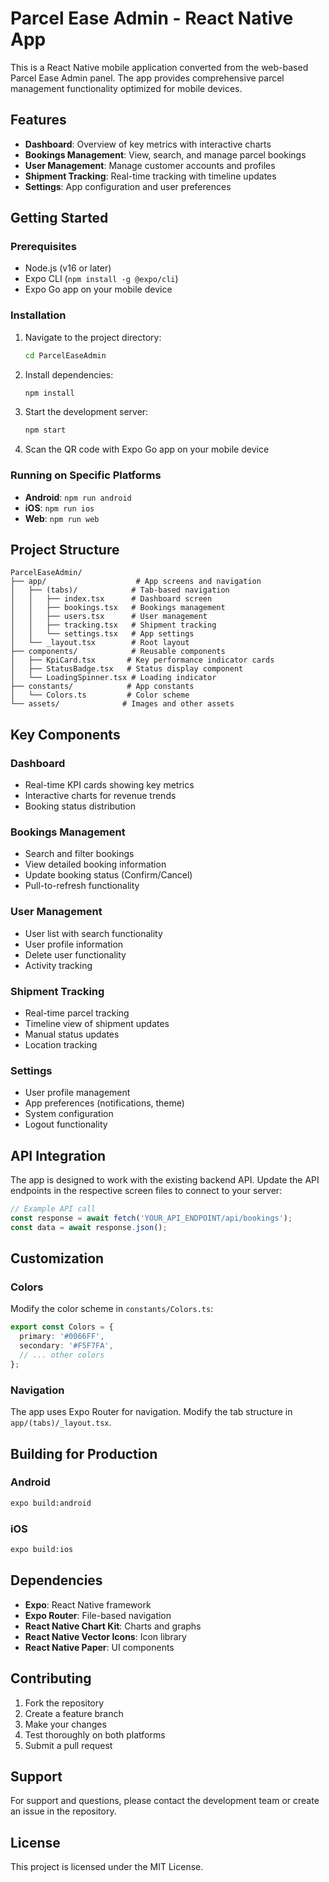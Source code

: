 # Parcel Ease Admin - React Native App

This is a React Native mobile application converted from the web-based Parcel Ease Admin panel. The app provides comprehensive parcel management functionality optimized for mobile devices.

## Features

- **Dashboard**: Overview of key metrics with interactive charts
- **Bookings Management**: View, search, and manage parcel bookings
- **User Management**: Manage customer accounts and profiles
- **Shipment Tracking**: Real-time tracking with timeline updates
- **Settings**: App configuration and user preferences

## Getting Started

### Prerequisites

- Node.js (v16 or later)
- Expo CLI (`npm install -g @expo/cli`)
- Expo Go app on your mobile device

### Installation

1. Navigate to the project directory:
   ```bash
   cd ParcelEaseAdmin
   ```

2. Install dependencies:
   ```bash
   npm install
   ```

3. Start the development server:
   ```bash
   npm start
   ```

4. Scan the QR code with Expo Go app on your mobile device

### Running on Specific Platforms

- **Android**: `npm run android`
- **iOS**: `npm run ios`
- **Web**: `npm run web`

## Project Structure

```
ParcelEaseAdmin/
├── app/                    # App screens and navigation
│   ├── (tabs)/            # Tab-based navigation
│   │   ├── index.tsx      # Dashboard screen
│   │   ├── bookings.tsx   # Bookings management
│   │   ├── users.tsx      # User management
│   │   ├── tracking.tsx   # Shipment tracking
│   │   └── settings.tsx   # App settings
│   └── _layout.tsx        # Root layout
├── components/            # Reusable components
│   ├── KpiCard.tsx       # Key performance indicator cards
│   ├── StatusBadge.tsx   # Status display component
│   └── LoadingSpinner.tsx # Loading indicator
├── constants/            # App constants
│   └── Colors.ts         # Color scheme
└── assets/              # Images and other assets
```

## Key Components

### Dashboard
- Real-time KPI cards showing key metrics
- Interactive charts for revenue trends
- Booking status distribution

### Bookings Management
- Search and filter bookings
- View detailed booking information
- Update booking status (Confirm/Cancel)
- Pull-to-refresh functionality

### User Management
- User list with search functionality
- User profile information
- Delete user functionality
- Activity tracking

### Shipment Tracking
- Real-time parcel tracking
- Timeline view of shipment updates
- Manual status updates
- Location tracking

### Settings
- User profile management
- App preferences (notifications, theme)
- System configuration
- Logout functionality

## API Integration

The app is designed to work with the existing backend API. Update the API endpoints in the respective screen files to connect to your server:

```typescript
// Example API call
const response = await fetch('YOUR_API_ENDPOINT/api/bookings');
const data = await response.json();
```

## Customization

### Colors
Modify the color scheme in `constants/Colors.ts`:

```typescript
export const Colors = {
  primary: '#0066FF',
  secondary: '#F5F7FA',
  // ... other colors
};
```

### Navigation
The app uses Expo Router for navigation. Modify the tab structure in `app/(tabs)/_layout.tsx`.

## Building for Production

### Android
```bash
expo build:android
```

### iOS
```bash
expo build:ios
```

## Dependencies

- **Expo**: React Native framework
- **Expo Router**: File-based navigation
- **React Native Chart Kit**: Charts and graphs
- **React Native Vector Icons**: Icon library
- **React Native Paper**: UI components

## Contributing

1. Fork the repository
2. Create a feature branch
3. Make your changes
4. Test thoroughly on both platforms
5. Submit a pull request

## Support

For support and questions, please contact the development team or create an issue in the repository.

## License

This project is licensed under the MIT License.